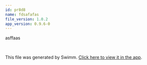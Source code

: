```yaml
---
id: pr8d8
name: fdsafafas
file_version: 1.0.2
app_version: 0.9.6-0
---
```


asffaas

<br/>

This file was generated by Swimm. [Click here to view it in the app](http://localhost:5000/repos/Z2l0aHViJTNBJTNBc2VudHJ5LTIlM0ElM0FzYWFyLXN3aW1t/docs/pr8d8).